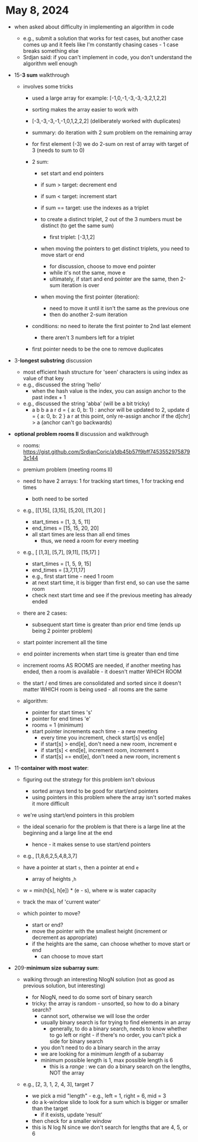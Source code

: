# May 8, 2024

- when asked about difficulty in implementing an algorithm in code
  - e.g., submit a solution that works for test cases, but another case comes up and it feels like I'm constantly chasing cases - 1 case breaks something else
  - Srdjan said:  if you can't implement in code, you don't understand the algorithm well enough



- 15-**3 sum** walkthrough
  - involves some tricks
    - used a large array for example: [-1,0,-1,-3,-3,-3,2,1,2,2]
    - sorting makes the array easier to work with
    - [-3,-3,-3,-1,-1,0,1,2,2,2] (deliberately worked with duplicates)
    - summary:  do iteration with 2 sum problem on the remaining array
    - for first element (-3) we do 2-sum on rest of array with target of 3 (needs to sum to 0)

    - 2 sum:
        - set start and end pointers
        - if sum > target: decrement end
        - if sum < target: increment start
        - if sum == target:  use the indexes as a triplet

        - to create a distinct triplet, 2 out of the 3 numbers must be distinct (to get the same sum)
          - first triplet: [-3,1,2]
    
        - when moving the pointers to get distinct triplets, you need to move start or end
          - for discussion, choose to move end pointer
          - while it's not the same, move e
          - ultimately, if start and end pointer are the same, then 2-sum iteration is over

      - when moving the first pointer (iteration):
          - need to move it until it isn't the same as the previous one
          - then do another 2-sum iteration

    - conditions:  no need to iterate the first pointer to 2nd last element
      - there aren't 3 numbers left for a triplet

    - first pointer needs to be the one to remove duplicates

- 3-**longest substring** discussion
  - most efficient hash structure for 'seen' characters is using index as value of that key
  - e.g., discussed the string 'hello'
    - when the hash value is the index, you can assign anchor to the past index + 1
  - e.g., discussed the string 'abba' (will be a bit tricky)
    - a b b a
      a   r       d = { a: 0, b: 1}  :  anchor will be updated to 2, update d = { a: 0, b: 2 }
          a r     at this point, only re-assign anchor if the d[chr] > a (anchor can't go backwards)

- **optional problem rooms II** discussion and walkthrough
  - rooms: https://gist.github.com/SrdjanCoric/a1db45b57f9bff74535529758793c144
  - premium problem (meeting rooms II)
  - need to have 2 arrays:  1 for tracking start times, 1 for tracking end times
    - both need to be sorted

  - e.g., [[1,15], [3,15], [5,20], [11,20] ]
    - start_times = [1, 3, 5, 11]
    - end_times = [15, 15, 20, 20]
    - all start times are less than all end times
      - thus, we need a room for every meeting
  
  - e.g., [ [1,3], [5,7], [9,11], [15,17] ]
    - start_times = [1, 5, 9, 15]
    - end_times = [3,7,11,17]
    - e.g., first start time - need 1 room
    - at next start time, it is bigger than first end, so can use the same room
    - check next start time and see if the previous meeting has already ended
  
  - there are 2 cases:
    - subsequent start time is greater than prior end time (ends up being 2 pointer problem)
  
  - start pointer increment all the time
  - end pointer increments when start time is greater than end time
  - increment rooms AS ROOMS are needed, if another meeting has ended, then a room is available - it doesn't matter WHICH ROOM
  - the start / end times are consolidated and sorted since it doesn't matter WHICH room is being used - all rooms are the same

  - algorithm:
    - pointer for start times 's'
    - pointer for end times 'e'
    - rooms = 1 (minimum)
    - start pointer increments each time - a new meeting
      - every time you increment, check start[s] vs end[e]
      - if start[s] > end[e], don't need a new room, increment e
      - if start[s] < end[e], increment room, increment s
      - if start[s] == end[e], don't need a new room, increment s

- 11-**container with most water**:
  - figuring out the strategy for this problem isn't obvious
    - sorted arrays tend to be good for start/end pointers
    - using pointers in this problem where the array isn't sorted makes it more difficult

  - we're using start/end pointers in this problem
  - the ideal scenario for the problem is that there is a large line at the beginning and a large line at the end
    - hence - it makes sense to use start/end pointers
  
  - e.g., [1,8,6,2,5,4,8,3,7]
  - have a pointer at start `s`, then a pointer at end `e`
    - array of heights ,`h`
  - w = min(h[s], h[e]) * (e - s),  where w is water capacity
  - track the max of 'current water'
  - which pointer to move?
    - start or end?
    - move the pointer with the smallest height (increment or decrement as appropriate)
    - if the heights are the same, can choose whether to move start or end
        - can choose to move start

- 209-**minimum size subarray sum**:
  - walking through an interesting NlogN solution (not as good as previous solution, but interesting)
    - for NlogN, need to do some sort of binary search
    - tricky:  the array is random - unsorted, so how to do a binary search?
      - cannot sort, otherwise we will lose the order
      - usually binary search is for trying to find elements in an array
        - generally, to do a binary search, needs to know whether to go left or right - if there's no order, you can't pick a side for binary search
      - you don't need to do a binary search in the array
      - we are looking for a minimum *length* of a subarray
      - minimum possible length is 1, max possible length is 6
        - this is a *range* : we can do a binary search on the lengths, NOT the array

  - e.g., [2, 3, 1, 2, 4, 3], target 7
    - we pick a mid "length" - e.g., left = 1, right = 6, mid = 3
    - do a k-window slide to look for a sum which is bigger or smaller than the target
      - if it exists, update 'result'
    - then check for a smaller window
    - this is N log N since we don't search for lengths that are 4, 5, or 6





